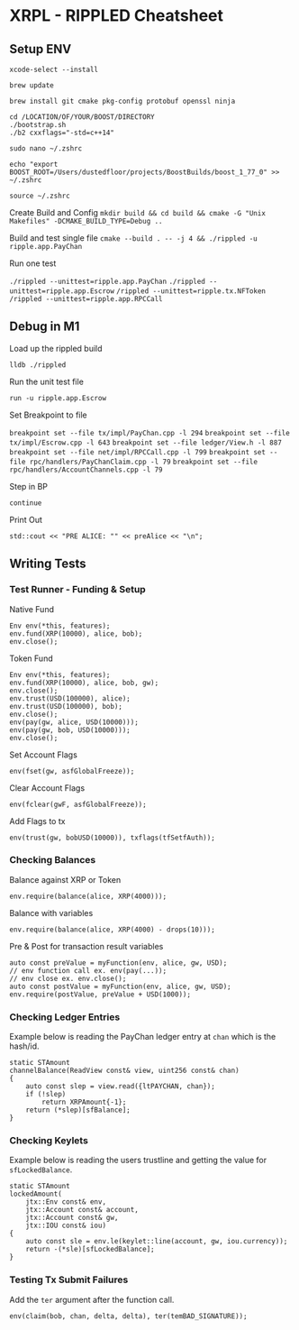 # XRPL - RIPPLED Cheatsheet

## Setup ENV

`xcode-select --install`

`brew update`

`brew install git cmake pkg-config protobuf openssl ninja`

```
cd /LOCATION/OF/YOUR/BOOST/DIRECTORY
./bootstrap.sh
./b2 cxxflags="-std=c++14"
```

`sudo nano ~/.zshrc`

```
echo "export BOOST_ROOT=/Users/dustedfloor/projects/BoostBuilds/boost_1_77_0" >> ~/.zshrc
```

`source ~/.zshrc`

Create Build and Config
`mkdir build && cd build && cmake -G "Unix Makefiles" -DCMAKE_BUILD_TYPE=Debug ..`

Build and test single file
`cmake --build . -- -j 4 && ./rippled -u ripple.app.PayChan`

Run one test

`./rippled --unittest=ripple.app.PayChan`
`./rippled --unittest=ripple.app.Escrow`
`/rippled --unittest=ripple.tx.NFToken`
`/rippled --unittest=ripple.app.RPCCall`

## Debug in M1

Load up the rippled build

`lldb ./rippled`

Run the unit test file

`run -u ripple.app.Escrow`

Set Breakpoint to file

`breakpoint set --file tx/impl/PayChan.cpp -l 294`
`breakpoint set --file tx/impl/Escrow.cpp -l 643`
`breakpoint set --file ledger/View.h -l 887`
`breakpoint set --file net/impl/RPCCall.cpp -l 799`
`breakpoint set --file rpc/handlers/PayChanClaim.cpp -l 79`
`breakpoint set --file rpc/handlers/AccountChannels.cpp -l 79`

Step in BP

`continue`

Print Out

`std::cout << "PRE ALICE: "" << preAlice << "\n";`

## Writing Tests


### Test Runner - Funding & Setup

Native Fund

```
Env env(*this, features);
env.fund(XRP(10000), alice, bob);
env.close();
```

Token Fund

```
Env env(*this, features);
env.fund(XRP(10000), alice, bob, gw);
env.close();
env.trust(USD(100000), alice);
env.trust(USD(100000), bob);
env.close();
env(pay(gw, alice, USD(10000)));
env(pay(gw, bob, USD(10000)));
env.close();
```

Set Account Flags

`env(fset(gw, asfGlobalFreeze));`

Clear Account Flags

`env(fclear(gwF, asfGlobalFreeze));`

Add Flags to tx

`env(trust(gw, bobUSD(10000)), txflags(tfSetfAuth));`

### Checking Balances

Balance against XRP or Token

`env.require(balance(alice, XRP(4000)));`

Balance with variables

`env.require(balance(alice, XRP(4000) - drops(10)));`

Pre & Post for transaction result variables

```
auto const preValue = myFunction(env, alice, gw, USD);
// env function call ex. env(pay(...));
// env close ex. env.close();
auto const postValue = myFunction(env, alice, gw, USD);
env.require(postValue, preValue + USD(1000));
```

### Checking Ledger Entries

Example below is reading the PayChan ledger entry at `chan` which is the hash/id.

```
static STAmount
channelBalance(ReadView const& view, uint256 const& chan)
{
    auto const slep = view.read({ltPAYCHAN, chan});
    if (!slep)
        return XRPAmount{-1};
    return (*slep)[sfBalance];
}
```

### Checking Keylets

Example below is reading the users trustline and getting the value for `sfLockedBalance`.

```
static STAmount
lockedAmount(
    jtx::Env const& env,
    jtx::Account const& account,
    jtx::Account const& gw,
    jtx::IOU const& iou)
{
    auto const sle = env.le(keylet::line(account, gw, iou.currency));
    return -(*sle)[sfLockedBalance];
}
```

### Testing Tx Submit Failures

Add the `ter` argument after the function call.

`env(claim(bob, chan, delta, delta), ter(temBAD_SIGNATURE));`
